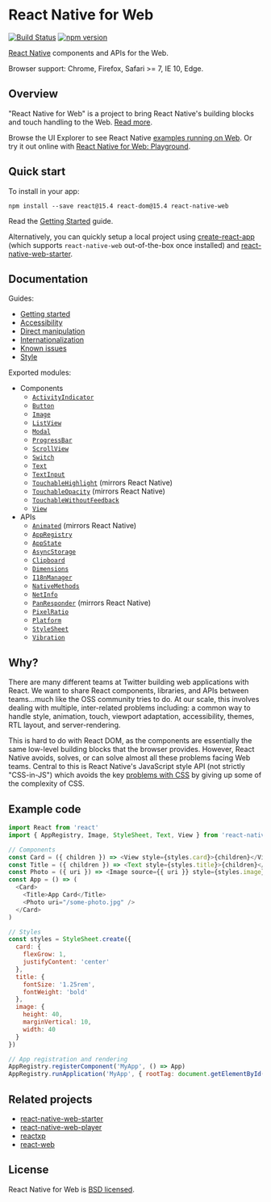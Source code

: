 # React Native for Web

[![Build Status][travis-image]][travis-url]
[![npm version][npm-image]][npm-url]

[React Native][react-native-url] components and APIs for the Web.

Browser support: Chrome, Firefox, Safari >= 7, IE 10, Edge.

[npm-image]: https://badge.fury.io/js/react-native-web.svg
[npm-url]: https://npmjs.org/package/react-native-web
[react-native-url]: https://facebook.github.io/react-native/
[travis-image]: https://travis-ci.org/necolas/react-native-web.svg?branch=master
[travis-url]: https://travis-ci.org/necolas/react-native-web

## Overview

"React Native for Web" is a project to bring React Native's building blocks and
touch handling to the Web. [Read more](#why).

Browse the UI Explorer to see React Native [examples running on
Web](https://necolas.github.io/react-native-web/storybook/). Or try it out
online with [React Native for Web: Playground](https://www.webpackbin.com/bins/-KgucwxRbn7HRU-V-3Bc).

## Quick start

To install in your app:

```
npm install --save react@15.4 react-dom@15.4 react-native-web
```

Read the [Getting Started](docs/guides/getting-started.md) guide.

Alternatively, you can quickly setup a local project
using [create-react-app](https://github.com/facebookincubator/create-react-app)
(which supports `react-native-web` out-of-the-box once installed) and
[react-native-web-starter](https://github.com/grabcode/react-native-web-starter).

## Documentation

Guides:

* [Getting started](docs/guides/getting-started.md)
* [Accessibility](docs/guides/accessibility.md)
* [Direct manipulation](docs/guides/direct-manipulation.md)
* [Internationalization](docs/guides/internationalization.md)
* [Known issues](docs/guides/known-issues.md)
* [Style](docs/guides/style.md)

Exported modules:

* Components
  * [`ActivityIndicator`](docs/components/ActivityIndicator.md)
  * [`Button`](docs/components/Button.md)
  * [`Image`](docs/components/Image.md)
  * [`ListView`](docs/components/ListView.md)
  * [`Modal`](docs/components/Modal.md)
  * [`ProgressBar`](docs/components/ProgressBar.md)
  * [`ScrollView`](docs/components/ScrollView.md)
  * [`Switch`](docs/components/Switch.md)
  * [`Text`](docs/components/Text.md)
  * [`TextInput`](docs/components/TextInput.md)
  * [`TouchableHighlight`](http://facebook.github.io/react-native/releases/0.22/docs/touchablehighlight.html) (mirrors React Native)
  * [`TouchableOpacity`](http://facebook.github.io/react-native/releases/0.22/docs/touchableopacity.html) (mirrors React Native)
  * [`TouchableWithoutFeedback`](docs/components/TouchableWithoutFeedback.md)
  * [`View`](docs/components/View.md)
* APIs
  * [`Animated`](http://facebook.github.io/react-native/releases/0.20/docs/animated.html) (mirrors React Native)
  * [`AppRegistry`](docs/apis/AppRegistry.md)
  * [`AppState`](docs/apis/AppState.md)
  * [`AsyncStorage`](docs/apis/AsyncStorage.md)
  * [`Clipboard`](docs/apis/Clipboard.md)
  * [`Dimensions`](docs/apis/Dimensions.md)
  * [`I18nManager`](docs/apis/I18nManager.md)
  * [`NativeMethods`](docs/apis/NativeMethods.md)
  * [`NetInfo`](docs/apis/NetInfo.md)
  * [`PanResponder`](http://facebook.github.io/react-native/releases/0.20/docs/panresponder.html#content) (mirrors React Native)
  * [`PixelRatio`](docs/apis/PixelRatio.md)
  * [`Platform`](docs/apis/Platform.md)
  * [`StyleSheet`](docs/apis/StyleSheet.md)
  * [`Vibration`](docs/apis/Vibration.md)

<span id="#why"></span>

## Why?

There are many different teams at Twitter building web applications with React.
We want to share React components, libraries, and APIs between teams…much like
the OSS community tries to do. At our scale, this involves dealing with
multiple, inter-related problems including: a common way to handle style,
animation, touch, viewport adaptation, accessibility, themes, RTL layout, and
server-rendering.

This is hard to do with React DOM, as the components are essentially the same
low-level building blocks that the browser provides. However, React Native
avoids, solves, or can solve almost all these problems facing Web teams.
Central to this is React Native's JavaScript style API (not strictly
"CSS-in-JS") which avoids the key [problems with
CSS](https://speakerdeck.com/vjeux/react-css-in-js) by giving up some of the
complexity of CSS.

## Example code

```js
import React from 'react'
import { AppRegistry, Image, StyleSheet, Text, View } from 'react-native'

// Components
const Card = ({ children }) => <View style={styles.card}>{children}</View>
const Title = ({ children }) => <Text style={styles.title}>{children}</Text>
const Photo = ({ uri }) => <Image source={{ uri }} style={styles.image} />
const App = () => (
  <Card>
    <Title>App Card</Title>
    <Photo uri="/some-photo.jpg" />
  </Card>
)

// Styles
const styles = StyleSheet.create({
  card: {
    flexGrow: 1,
    justifyContent: 'center'
  },
  title: {
    fontSize: '1.25rem',
    fontWeight: 'bold'
  },
  image: {
    height: 40,
    marginVertical: 10,
    width: 40
  }
})

// App registration and rendering
AppRegistry.registerComponent('MyApp', () => App)
AppRegistry.runApplication('MyApp', { rootTag: document.getElementById('react-root') })
```

## Related projects

* [react-native-web-starter](https://github.com/grabcode/react-native-web-starter)
* [react-native-web-player](https://github.com/dabbott/react-native-web-player)
* [reactxp](https://github.com/microsoft/reactxp)
* [react-web](https://github.com/taobaofed/react-web)

## License

React Native for Web is [BSD licensed](LICENSE).
